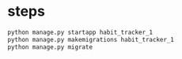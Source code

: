 # steps
```bash
python manage.py startapp habit_tracker_1
python manage.py makemigrations habit_tracker_1
python manage.py migrate
```

